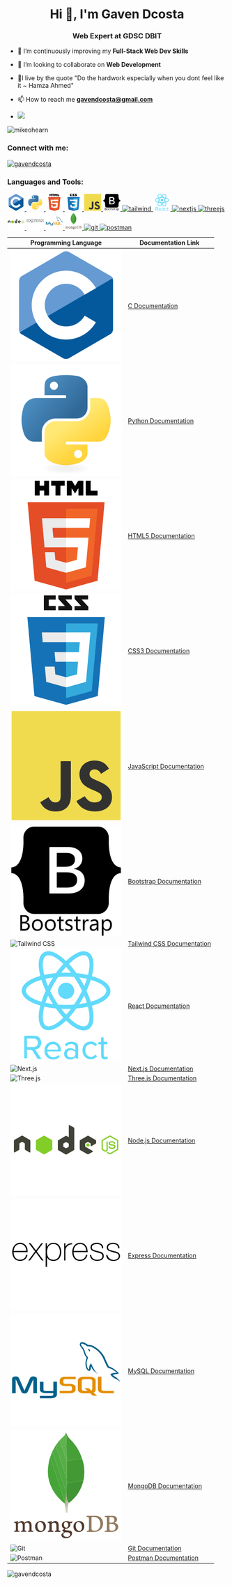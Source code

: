 <h1 align="center">Hi 👋, I'm Gaven Dcosta</h1>
<h3 align="center">Web Expert at GDSC DBIT</h3>

- 🌱 I’m continuously improving my **Full-Stack Web Dev Skills**

- 👯 I’m looking to collaborate on **Web Development**

- 💪I live by the quote "Do the hardwork especially when you dont feel like it ~ Hamza Ahmed"
  
- 📫 How to reach me **gavendcosta@gmail.com**
  
- ![](https://komarev.com/ghpvc/?username=TeddyGaven)
  


![mikeohearn](https://github.com/GavenDcosta/GavenDcosta/assets/112816730/fcfc5c5d-cd73-446c-88b9-d666cf46f84a)



<h3 align="left">Connect with me:</h3>
<p align="left">
<a href="https://www.linkedin.com/in/gaven-dcosta-b18165239/" target="blank"><img align="center" src="https://raw.githubusercontent.com/rahuldkjain/github-profile-readme-generator/master/src/images/icons/Social/linked-in-alt.svg" alt="gavendcosta" height="30" width="40" /></a>
</p>


<h3 align="left">Languages and Tools:</h3>
<p align="left">
  <!-- Programming Languages -->
  <a href="https://www.cprogramming.com/" target="_blank" rel="noreferrer">
    <img src="https://raw.githubusercontent.com/devicons/devicon/master/icons/c/c-original.svg" alt="c" width="40" height="40"/>
  </a>
  <a href="https://www.python.org" target="_blank" rel="noreferrer">
    <img src="https://raw.githubusercontent.com/devicons/devicon/master/icons/python/python-original.svg" alt="python" width="40" height="40"/>
  </a>

  <!-- Web Technologies -->
  <a href="https://www.w3.org/html/" target="_blank" rel="noreferrer">
    <img src="https://raw.githubusercontent.com/devicons/devicon/master/icons/html5/html5-original-wordmark.svg" alt="html5" width="40" height="40"/>
  </a>
  <a href="https://raw.githubusercontent.com/devicons/devicon/master/icons/css3/css3-original-wordmark.svg" target="_blank" rel="noreferrer">
    <img src="https://raw.githubusercontent.com/devicons/devicon/master/icons/css3/css3-original-wordmark.svg" alt="css3" width="40" height="40"/>
  </a>
  <a href="https://raw.githubusercontent.com/devicons/devicon/master/icons/javascript/javascript-original.svg" target="_blank" rel="noreferrer">
    <img src="https://raw.githubusercontent.com/devicons/devicon/master/icons/javascript/javascript-original.svg" alt="javascript" width="40" height="40"/>
  </a>

  <!-- UI Frameworks -->
  <a href="https://getbootstrap.com" target="_blank" rel="noreferrer">
    <img src="https://raw.githubusercontent.com/devicons/devicon/master/icons/bootstrap/bootstrap-plain-wordmark.svg" alt="bootstrap" width="40" height="40"/>
  </a>
  <a href="https://tailwindcss.com/" target="_blank" rel="noreferrer">
    <img src="https://www.vectorlogo.zone/logos/tailwindcss/tailwindcss-icon.svg" alt="tailwind" width="40" height="40"/>
  </a>

  <!-- JavaScript Frameworks -->
  <a href="https://reactjs.org/" target="_blank" rel="noreferrer">
    <img src="https://raw.githubusercontent.com/devicons/devicon/master/icons/react/react-original-wordmark.svg" alt="react" width="40" height="40"/>
  </a>
  <a href="https://nextjs.org/" target="_blank" rel="noreferrer">
    <img src="https://cdn.worldvectorlogo.com/logos/nextjs-2.svg" alt="nextjs" width="40" height="40" style="background-color: white;"/>
  </a>
  <a href="https://threejs.org/" target="_blank" rel="noreferrer">
    <img src="https://upload.wikimedia.org/wikipedia/commons/thumb/3/3f/Three.js_Icon.svg/768px-Three.js_Icon.svg.png?20211115112438" alt="threejs" width="40" height="40" style="background-color: white;"/>
  </a>

  <!-- Backend Technologies -->
  <a href="https://nodejs.org" target="_blank" rel="noreferrer">
    <img src="https://raw.githubusercontent.com/devicons/devicon/master/icons/nodejs/nodejs-original-wordmark.svg" alt="nodejs" width="40" height="40"/>
  </a>
  <a href="https://expressjs.com" target="_blank" rel="noreferrer">
    <img src="https://raw.githubusercontent.com/devicons/devicon/master/icons/express/express-original-wordmark.svg" alt="express" width="40" height="40" style="background-color: white;"/>
  </a>

  <!-- Databases -->
  <a href="https://www.mysql.com/" target="_blank" rel="noreferrer">
    <img src="https://raw.githubusercontent.com/devicons/devicon/master/icons/mysql/mysql-original-wordmark.svg" alt="mysql" width="40" height="40"/>
  </a>
  <a href="https://www.mongodb.com/" target="_blank" rel="noreferrer">
    <img src="https://raw.githubusercontent.com/devicons/devicon/master/icons/mongodb/mongodb-original-wordmark.svg" alt="mongodb" width="40" height="40"/>
  </a>

  <!-- Version Control -->
  <a href="https://git-scm.com/" target="_blank" rel="noreferrer">
    <img src="https://www.vectorlogo.zone/logos/git-scm/git-scm-icon.svg" alt="git" width="40" height="40"/>
  </a>

  <!-- API Testing -->
  <a href="https://postman.com" target="_blank" rel="noreferrer">
    <img src="https://www.vectorlogo.zone/logos/getpostman/getpostman-icon.svg" alt="postman" width="40" height="40"/>
  </a>
</p>


| Programming Language | Documentation Link |
|----------------------|--------------------|
| ![C](https://raw.githubusercontent.com/devicons/devicon/master/icons/c/c-original.svg) | [C Documentation](https://www.cprogramming.com/) |
| ![Python](https://raw.githubusercontent.com/devicons/devicon/master/icons/python/python-original.svg) | [Python Documentation](https://www.python.org) |
| ![HTML5](https://raw.githubusercontent.com/devicons/devicon/master/icons/html5/html5-original-wordmark.svg) | [HTML5 Documentation](https://www.w3.org/html/) |
| ![CSS3](https://raw.githubusercontent.com/devicons/devicon/master/icons/css3/css3-original-wordmark.svg) | [CSS3 Documentation](https://raw.githubusercontent.com/devicons/devicon/master/icons/css3/css3-original-wordmark.svg) |
| ![JavaScript](https://raw.githubusercontent.com/devicons/devicon/master/icons/javascript/javascript-original.svg) | [JavaScript Documentation](https://raw.githubusercontent.com/devicons/devicon/master/icons/javascript/javascript-original.svg) |
| ![Bootstrap](https://raw.githubusercontent.com/devicons/devicon/master/icons/bootstrap/bootstrap-plain-wordmark.svg) | [Bootstrap Documentation](https://getbootstrap.com) |
| ![Tailwind CSS](https://www.vectorlogo.zone/logos/tailwindcss/tailwindcss-icon.svg) | [Tailwind CSS Documentation](https://tailwindcss.com/) |
| ![React](https://raw.githubusercontent.com/devicons/devicon/master/icons/react/react-original-wordmark.svg) | [React Documentation](https://reactjs.org/) |
| ![Next.js](https://cdn.worldvectorlogo.com/logos/nextjs-2.svg) | [Next.js Documentation](https://nextjs.org/) |
| ![Three.js](https://upload.wikimedia.org/wikipedia/commons/thumb/3/3f/Three.js_Icon.svg/768px-Three.js_Icon.svg.png?20211115112438) | [Three.js Documentation](https://threejs.org/) |
| ![Node.js](https://raw.githubusercontent.com/devicons/devicon/master/icons/nodejs/nodejs-original-wordmark.svg) | [Node.js Documentation](https://nodejs.org) |
| ![Express](https://raw.githubusercontent.com/devicons/devicon/master/icons/express/express-original-wordmark.svg) | [Express Documentation](https://expressjs.com) |
| ![MySQL](https://raw.githubusercontent.com/devicons/devicon/master/icons/mysql/mysql-original-wordmark.svg) | [MySQL Documentation](https://www.mysql.com/) |
| ![MongoDB](https://raw.githubusercontent.com/devicons/devicon/master/icons/mongodb/mongodb-original-wordmark.svg) | [MongoDB Documentation](https://www.mongodb.com/) |
| ![Git](https://www.vectorlogo.zone/logos/git-scm/git-scm-icon.svg) | [Git Documentation](https://git-scm.com/) |
| ![Postman](https://www.vectorlogo.zone/logos/getpostman/getpostman-icon.svg) | [Postman Documentation](https://postman.com) |


<p><img align="center" src="https://github-readme-streak-stats.herokuapp.com/?user=gavendcosta&" alt="gavendcosta" /></p>


